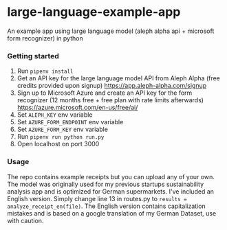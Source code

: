 # large-language-example-app
An example app using large language model (aleph alpha api + microsoft form recognizer) in python

### Getting started
1. Run `pipenv install`
2. Get an API key for the large language model API from Aleph Alpha (free credits provided upon signup) https://app.aleph-alpha.com/signup
3. Sign up to Microsoft Azure and create an API key for the form recognizer (12 months free + free plan with rate limits afterwards) https://azure.microsoft.com/en-us/free/ai/
4. Set `ALEPH_KEY` env variable
5. Set `AZURE_FORM_ENDPOINT` env variable
6. Set `AZURE_FORM_KEY` env variable
7. Run `pipenv run python run.py`
8. Open localhost on port 3000
   
### Usage
The repo contains example receipts but you can upload any of your own. The model was originally used for my previous startups sustainability analysis app and is optimized for German supermarkets. I've included an English version. Simply change line 13 in routes.py to `results = analyze_receipt_en(file)`. The English version contains capitalization mistakes and is based on a google translation of my German Dataset, use with caution. 
